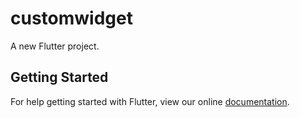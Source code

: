 # customwidget

A new Flutter project.

## Getting Started

For help getting started with Flutter, view our online
[documentation](https://flutter.io/).
